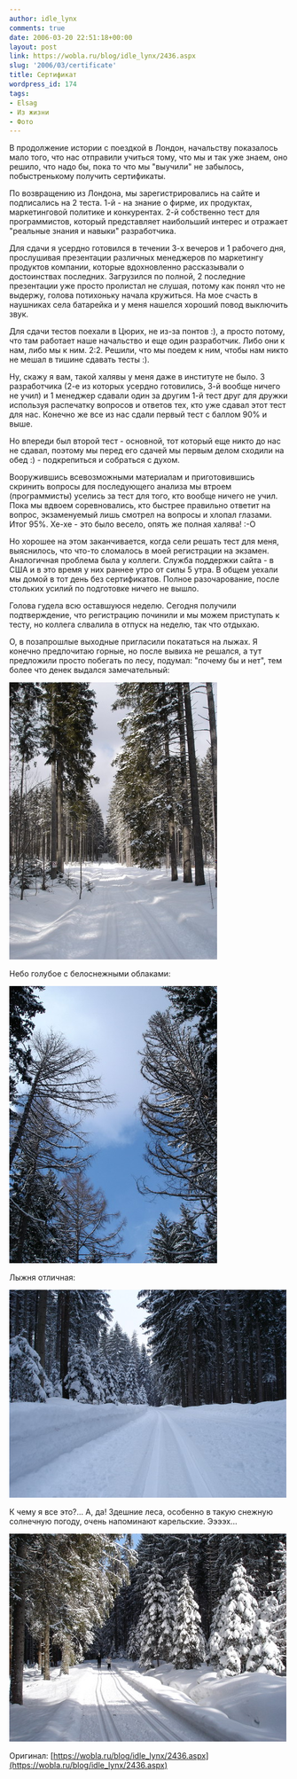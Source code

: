 ```yaml
---
author: idle_lynx
comments: true
date: 2006-03-20 22:51:18+00:00
layout: post
link: https://wobla.ru/blog/idle_lynx/2436.aspx
slug: '2006/03/certificate'
title: Сертификат
wordpress_id: 174
tags:
- Elsag
- Из жизни
- Фото
---
```


В продолжение истории с поездкой в Лондон, начальству показалось мало того, что нас отправили учиться тому, что мы и так уже знаем, оно решило, что надо бы, пока то что мы "выучили" не забылось, побыстренькому получить сертификаты.

По возвращению из Лондона, мы зарегистрировались на сайте и подписались на 2 теста. 1-й - на знание о фирме, их продуктах, маркетинговой политике и конкурентах. 2-й собственно тест для программистов, который представляет наибольший интерес и отражает "реальные знания и навыки" разработчика.

Для сдачи я усердно готовился в течении 3-х вечеров и 1 рабочего дня, прослушивая презентации различных менеджеров по маркетингу продуктов компании, которые вдохновленно рассказывали о достоинствах последних. Загрузился по полной, 2 последние презентации уже просто пролистал не слушая, потому как понял что не выдержу, голова потихоньку начала кружиться. На мое счасть в наушниках села батарейка и у меня нашелся хороший повод выключить звук.

Для сдачи тестов поехали в Цюрих, не из-за понтов :), а просто потому, что там работает наше начальство и еще один разработчик. Либо они к нам, либо мы к ним. 2:2. Решили, что мы поедем к ним, чтобы нам никто не мешал в тишине сдавать тесты :).

Ну, скажу я вам, такой халявы у меня даже в институте не было. 3 разработчика (2-е из которых усердно готовились, 3-й вообще ничего не учил) и 1 менеджер сдавали один за другим 1-й тест друг для дружки используя распечатку вопросов и ответов тех, кто уже сдавал этот тест для нас. Конечно же все из нас сдали первый тест с баллом 90% и выше.

Но впереди был второй тест - основной, тот который еще никто до нас не сдавал, поэтому мы перед его сдачей мы первым делом сходили на обед :) - подкрепиться и собраться с духом.

Вооружившись всевозможными материалам и приготовившись скринить вопросы для последующего анализа мы втроем (программисты) уселись за тест для того, кто вообще ничего не учил. Пока мы вдвоем соревновались, кто быстрее правильно ответит на вопрос, экзаменуемый лишь смотрел на вопросы и хлопал глазами. Итог 95%. Хе-хе - это было весело, опять же полная халява! :-О

Но хорошее на этом заканчивается, когда сели решать тест для меня, выяснилось, что что-то сломалось в моей регистрации на экзамен. Аналогичная проблема была у коллеги. Служба поддержки сайта - в США и в это время у них раннее утро от силы 5 утра. В общем уехали мы домой в тот день без сертификатов. Полное разочарование, после стольких усилий по подготовке ничего не вышло.

Голова гудела всю оставшуюся неделю. Сегодня получили подтверждение, что регистрацию починили и мы можем приступать к тесту, но коллега слвалила в отпуск на неделю, так что отдыхаю.

О, в позапрошлые выходные пригласили покататься на лыжах. Я конечно предпочитаю горные, но после вывиха не решался, а тут предложили просто побегать по лесу, подумал: "почему бы и нет", тем более что денек выдался замечательный:

![Snow Forest](images/2007/05/cd61eaf7-8d1e-41a0-8e9e-58ce63c027b5.JPG)

Небо голубое с белоснежными облаками:

![Blue Sky](images/2007/05/e8be58b8-3b82-4faf-9083-428a3869442c.JPG)

Лыжня отличная:

![Ski Track](images/2007/05/2adb5300-1fab-4b76-9da4-4b941f9e5c27.JPG)

К чему я все это?... А, да! Здешние леса, особенно в такую снежную солнечную погоду, очень напоминают карельские. Ээээх...

![Almost Karelia](images/2007/05/18b3000e-7c63-41d5-916b-965d0d4eeeaa.JPG)

Оригинал: [https://wobla.ru/blog/idle_lynx/2436.aspx](https://wobla.ru/blog/idle_lynx/2436.aspx)
